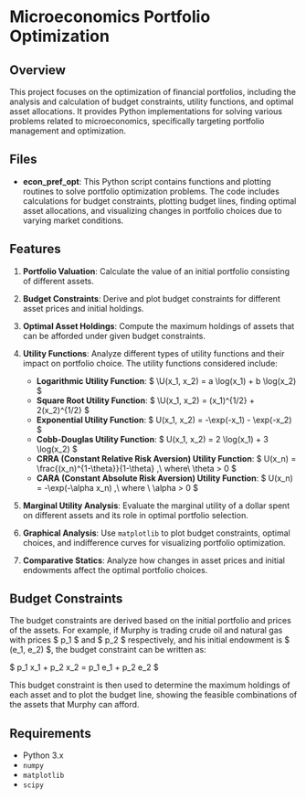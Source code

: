 # Microeconomics Portfolio Optimization

## Overview

This project focuses on the optimization of financial portfolios, including the analysis and calculation of budget constraints, utility functions, and optimal asset allocations. It provides Python implementations for solving various problems related to microeconomics, specifically targeting portfolio management and optimization.

## Files

- **econ_pref_opt**: This Python script contains functions and plotting routines to solve portfolio optimization problems. The code includes calculations for budget constraints, plotting budget lines, finding optimal asset allocations, and visualizing changes in portfolio choices due to varying market conditions.

## Features

1. **Portfolio Valuation**: Calculate the value of an initial portfolio consisting of different assets.

2. **Budget Constraints**: Derive and plot budget constraints for different asset prices and initial holdings.

3. **Optimal Asset Holdings**: Compute the maximum holdings of assets that can be afforded under given budget constraints.

4. **Utility Functions**: Analyze different types of utility functions and their impact on portfolio choice. The utility functions considered include:
   - **Logarithmic Utility Function**: $ \U(x_1, x_2) = a \log(x_1) + b \log(x_2) $
   - **Square Root Utility Function**: $ \U(x_1, x_2) = (x_1)^{1/2} + 2(x_2)^{1/2} $
   - **Exponential Utility Function**: $ U(x_1, x_2) = -\exp(-x_1) - \exp(-x_2) $
   - **Cobb-Douglas Utility Function**: $ U(x_1, x_2) = 2 \log(x_1) + 3 \log(x_2) $
   - **CRRA (Constant Relative Risk Aversion) Utility Function**: $ U(x_n) = \frac{(x_n)^{1-\theta}}{1-\theta} ,\  where\ \theta > 0 $
   - **CARA (Constant Absolute Risk Aversion) Utility Function**: $ U(x_n) = -\exp(-\alpha x_n) ,\  where \ \alpha > 0 $

5. **Marginal Utility Analysis**: Evaluate the marginal utility of a dollar spent on different assets and its role in optimal portfolio selection.

6. **Graphical Analysis**: Use `matplotlib` to plot budget constraints, optimal choices, and indifference curves for visualizing portfolio optimization.

7. **Comparative Statics**: Analyze how changes in asset prices and initial endowments affect the optimal portfolio choices.

## Budget Constraints

The budget constraints are derived based on the initial portfolio and prices of the assets. For example, if Murphy is trading crude oil and natural gas with prices $ p_1 $ and $ p_2 $ respectively, and his initial endowment is $ (e_1, e_2) $, the budget constraint can be written as:

$ p_1 x_1 + p_2 x_2 = p_1 e_1 + p_2 e_2 $

This budget constraint is then used to determine the maximum holdings of each asset and to plot the budget line, showing the feasible combinations of the assets that Murphy can afford.

## Requirements

- Python 3.x
- `numpy`
- `matplotlib`
- `scipy`
